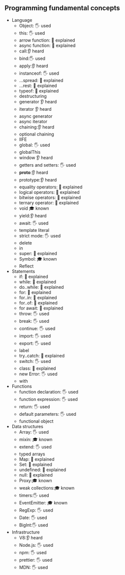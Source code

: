 ## Programming fundamental concepts

- Language
  - Object: 🖐️ used
  - this: 🖐️ used
  - arrow function: 🙋 explained
  - async function: 🙋 explained
  - call:👂 heard
  - bind:🖐️ used
  - apply:👂 heard
  - instanceof: 🖐️ used
  - ...spread: 🙋 explained
  - ...rest: 🙋 explained
  - typeof: 🙋 explained
  - destructuring
  - generator 👂 heard
  - iterator 👂 heard
  - async generator
  - async iterator
  - chaining:👂 heard
  - optional chaining
  - IIFE
  - global: 🖐️ used
  - globalThis
  - window 👂 heard
  - getters and setters: 🖐️ used
  - __proto__:👂 heard
  - prototype:👂 heard
  - equality operators: 🙋 explained
  - logical operators: 🙋 explained
  - bitwise operators: 🙋 explained
  - ternary operator: 🙋 explained
  - void 🎓 known
  - yield:👂 heard
  - await: 🖐️ used
  - template literal
  - strict mode: 🖐️ used
  - delete
  - in
  - super: 🙋 explained
  - Symbol: 🎓 known
  - Reflect
- Statements
  - if: 🙋 explained
  - while: 🙋 explained
  - do..while: 🙋 explained
  - for: 🙋 explained
  - for..in: 🙋 explained
  - for..of: 🙋 explained
  - for await: 🙋 explained
  - throw: 🖐️ used
  - break: 🖐️ used
  - continue: 🖐️ used
  - import: 🖐️ used
  - export: 🖐️ used
  - label
  - try..catch: 🙋 explained
  - switch: 🖐️ used
  - class: 🙋 explained
  - new Error: 🖐️ used
  - with
- Functions
  - function declaration: 🖐️ used
  - function expression: 🖐️ used
  - return: 🖐️ used
  - default parameters: 🖐️ used
  - functional object
- Data structures
  - Array: 🖐️ used
  - mixin: 🎓 known
  - extend: 🖐️ used 
  - typed arrays
  - Map: 🙋 explained 
  - Set: 🙋 explained 
  - undefined: 🙋 explained 
  - null: 🙋 explained 
  - Proxy:🎓 known
  - weak collections:🎓 known
  - timers:🖐️ used
  - EventEmitter: 🎓 known
  - RegExp: 🖐️ used
  - Date: 🖐️ used
  - BigInt:🖐️ used
- Infrastructure
  - V8:👂 heard
  - Node.js: 🖐️ used
  - npm: 🖐️ used
  - prettier: 🖐️ used
  - MDN: 🖐️ used
